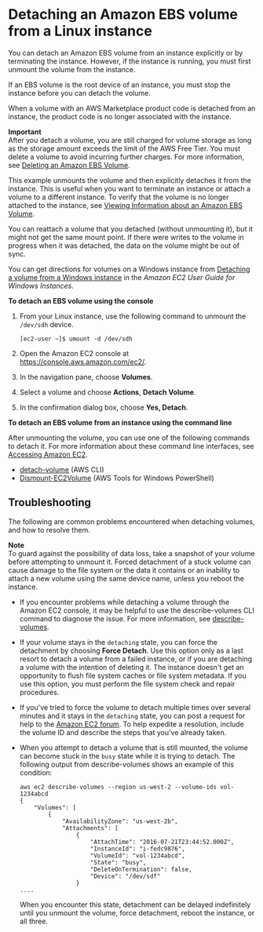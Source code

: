 # Detaching an Amazon EBS volume from a Linux instance<a name="ebs-detaching-volume"></a>

You can detach an Amazon EBS volume from an instance explicitly or by terminating the instance\. However, if the instance is running, you must first unmount the volume from the instance\.

If an EBS volume is the root device of an instance, you must stop the instance before you can detach the volume\.

When a volume with an AWS Marketplace product code is detached from an instance, the product code is no longer associated with the instance\.

**Important**  
After you detach a volume, you are still charged for volume storage as long as the storage amount exceeds the limit of the AWS Free Tier\. You must delete a volume to avoid incurring further charges\. For more information, see [Deleting an Amazon EBS Volume](ebs-deleting-volume.md)\.

This example unmounts the volume and then explicitly detaches it from the instance\. This is useful when you want to terminate an instance or attach a volume to a different instance\. To verify that the volume is no longer attached to the instance, see [Viewing Information about an Amazon EBS Volume](ebs-describing-volumes.md)\.

You can reattach a volume that you detached \(without unmounting it\), but it might not get the same mount point\. If there were writes to the volume in progress when it was detached, the data on the volume might be out of sync\.

You can get directions for volumes on a Windows instance from [Detaching a volume from a Windows instance](https://docs.aws.amazon.com/AWSEC2/latest/WindowsGuide/ebs-detaching-volume.html) in the *Amazon EC2 User Guide for Windows Instances*\.

**To detach an EBS volume using the console**

1. From your Linux instance, use the following command to unmount the `/dev/sdh` device\.

   ```
   [ec2-user ~]$ umount -d /dev/sdh
   ```

1. Open the Amazon EC2 console at [https://console\.aws\.amazon\.com/ec2/](https://console.aws.amazon.com/ec2/)\.

1. In the navigation pane, choose **Volumes**\. 

1. Select a volume and choose **Actions**, **Detach Volume**\. 

1. In the confirmation dialog box, choose **Yes, Detach**\. 

**To detach an EBS volume from an instance using the command line**

After unmounting the volume, you can use one of the following commands to detach it\. For more information about these command line interfaces, see [Accessing Amazon EC2](concepts.md#access-ec2)\.
+ [detach\-volume](https://docs.aws.amazon.com/cli/latest/reference/ec2/detach-volume.html) \(AWS CLI\)
+ [Dismount\-EC2Volume](https://docs.aws.amazon.com/powershell/latest/reference/items/Dismount-EC2Volume.html) \(AWS Tools for Windows PowerShell\)

## Troubleshooting<a name="detach-troubleshoot"></a>

The following are common problems encountered when detaching volumes, and how to resolve them\.

**Note**  
To guard against the possibility of data loss, take a snapshot of your volume before attempting to unmount it\. Forced detachment of a stuck volume can cause damage to the file system or the data it contains or an inability to attach a new volume using the same device name, unless you reboot the instance\.
+ If you encounter problems while detaching a volume through the Amazon EC2 console, it may be helpful to use the describe\-volumes CLI command to diagnose the issue\. For more information, see [describe\-volumes](https://docs.aws.amazon.com/cli/latest/reference/ec2/describe-volumes.html)\.
+ If your volume stays in the `detaching` state, you can force the detachment by choosing **Force Detach**\. Use this option only as a last resort to detach a volume from a failed instance, or if you are detaching a volume with the intention of deleting it\. The instance doesn't get an opportunity to flush file system caches or file system metadata\. If you use this option, you must perform the file system check and repair procedures\. 
+ If you've tried to force the volume to detach multiple times over several minutes and it stays in the `detaching` state, you can post a request for help to the [Amazon EC2 forum](https://forums.aws.amazon.com/forum.jspa?forumID=30)\. To help expedite a resolution, include the volume ID and describe the steps that you've already taken\.
+ When you attempt to detach a volume that is still mounted, the volume can become stuck in the `busy` state while it is trying to detach\. The following output from describe\-volumes shows an example of this condition:

  ```
  aws ec2 describe-volumes --region us-west-2 --volume-ids vol-1234abcd 
  {
      "Volumes": [
          {
              "AvailabilityZone": "us-west-2b",
              "Attachments": [
                  {
                      "AttachTime": "2016-07-21T23:44:52.000Z",
                      "InstanceId": "i-fedc9876",
                      "VolumeId": "vol-1234abcd",
                      "State": "busy",
                      "DeleteOnTermination": false,
                      "Device": "/dev/sdf"
                  }
  ....
  ```

  When you encounter this state, detachment can be delayed indefinitely until you unmount the volume, force detachment, reboot the instance, or all three\.